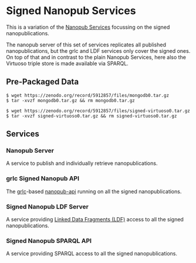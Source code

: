 Signed Nanopub Services
=======================

This is a variation of the [Nanopub Services](https://github.com/peta-pico/nanopub-services.git)
focussing on the signed nanopublications.

The nanopub server of this set of services replicates all published
nanopublications, but the grlc and LDF services only cover the signed ones.
On top of that and in contrast to the plain Nanopub Services, here also
the Virtuoso triple store is made available via SPARQL.


## Pre-Packaged Data

    $ wget https://zenodo.org/record/5912857/files/mongodb0.tar.gz
    $ tar -xvzf mongodb0.tar.gz && rm mongodb0.tar.gz

    $ wget https://zenodo.org/record/5912857/files/signed-virtuoso0.tar.gz
    $ tar -xvzf signed-virtuoso0.tar.gz && rm signed-virtuoso0.tar.gz


## Services

### Nanopub Server

A service to publish and individually retrieve nanopublications.

<h3 id="grlc-np-api">grlc Signed Nanopub API</h3>

The [grlc](https://grlc.io)-based [nanopub-api](https://github.com/peta-pico/nanopub-api)
running on all the signed nanopublications.

<h3 id="np-ldf-server">Signed Nanopub LDF Server</h3>

A service providing [Linked Data Fragments (LDF)](https://linkeddatafragments.org/) access
to all the signed nanopublications.

<h3 id="np-sparql-api">Signed Nanopub SPARQL API</h3>

A service providing SPARQL access to all the signed nanopublications.

